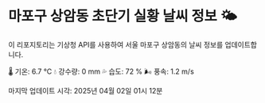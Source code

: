 
# 마포구 상암동 초단기 실황 날씨 정보 🌤️

이 리포지토리는 기상청 API를 사용하여 서울 마포구 상암동의 날씨 정보를 업데이트합니다. 

🌡️ 기온: 6.7 ℃
💧 강수량: 0 mm
💦 습도: 72 %
🌬️ 풍속: 1.2 m/s

마지막 업데이트 시각: 2025년 04월 02일 01시 12분    
